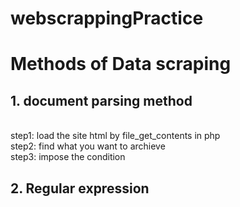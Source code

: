 # webscrappingPractice
# Methods of Data scraping
<h2>1. document parsing method</h2><br>
 step1: load the site html by file_get_contents in php<br>
 step2: find what you want to archieve<br>
 step3: impose the  condition<br>
<h2>2. Regular expression</h2>